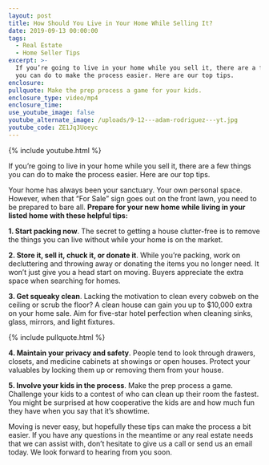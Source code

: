 ```yaml
---
layout: post
title: How Should You Live in Your Home While Selling It?
date: 2019-09-13 00:00:00
tags:
  - Real Estate
  - Home Seller Tips
excerpt: >-
  If you’re going to live in your home while you sell it, there are a few things
  you can do to make the process easier. Here are our top tips.
enclosure:
pullquote: Make the prep process a game for your kids.
enclosure_type: video/mp4
enclosure_time:
use_youtube_image: false
youtube_alternate_image: /uploads/9-12---adam-rodriguez---yt.jpg
youtube_code: ZE1Jq3Uoeyc
---
```


{% include youtube.html %}

If you’re going to live in your home while you sell it, there are a few things you can do to make the process easier. Here are our top tips.

Your home has always been your sanctuary. Your own personal space. However, when that “For Sale” sign goes out on the front lawn, you need to be prepared to bare all. **Prepare for your new home while living in your listed home with these helpful tips:**

**1\. Start packing now**. The secret to getting a house clutter-free is to remove the things you can live without while your home is on the market.

**2\. Store it, sell it, chuck it, or donate it**. While you’re packing, work on decluttering and throwing away or donating the items you no longer need. It won’t just give you a head start on moving. Buyers appreciate the extra space when searching for homes.

**3\. Get squeaky clean**. Lacking the motivation to clean every cobweb on the ceiling or scrub the floor? A clean house can gain you up to $10,000 extra on your home sale. Aim for five-star hotel perfection when cleaning sinks, glass, mirrors, and light fixtures.

{% include pullquote.html %}

**4\. Maintain your privacy and safety**. People tend to look through drawers, closets, and medicine cabinets at showings or open houses. Protect your valuables by locking them up or removing them from your house.

**5\. Involve your kids in the process**. Make the prep process a game. Challenge your kids to a contest of who can clean up their room the fastest. You might be surprised at how cooperative the kids are and how much fun they have when you say that it’s showtime.

Moving is never easy, but hopefully these tips can make the process a bit easier. If you have any questions in the meantime or any real estate needs that we can assist with, don’t hesitate to give us a call or send us an email today. We look forward to hearing from you soon.